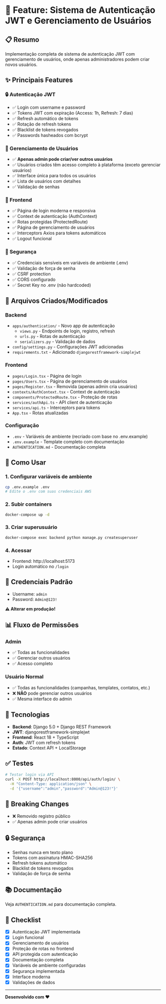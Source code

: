 # 🔐 Feature: Sistema de Autenticação JWT e Gerenciamento de Usuários

## 📋 Resumo

Implementação completa de sistema de autenticação JWT com gerenciamento de usuários, onde apenas administradores podem criar novos usuários.

## ✨ Principais Features

### 🔒 Autenticação JWT
- ✅ Login com username e password
- ✅ Tokens JWT com expiração (Access: 1h, Refresh: 7 dias)
- ✅ Refresh automático de tokens
- ✅ Rotação de refresh tokens
- ✅ Blacklist de tokens revogados
- ✅ Passwords hasheados com bcrypt

### 👥 Gerenciamento de Usuários
- ✅ **Apenas admin pode criar/ver outros usuários**
- ✅ Usuários criados têm acesso completo à plataforma (exceto gerenciar usuários)
- ✅ Interface única para todos os usuários
- ✅ Lista de usuários com detalhes
- ✅ Validação de senhas

### 🎨 Frontend
- ✅ Página de login moderna e responsiva
- ✅ Context de autenticação (AuthContext)
- ✅ Rotas protegidas (ProtectedRoute)
- ✅ Página de gerenciamento de usuários
- ✅ Interceptors Axios para tokens automáticos
- ✅ Logout funcional

### 🔐 Segurança
- ✅ Credenciais sensíveis em variáveis de ambiente (.env)
- ✅ Validação de força de senha
- ✅ CSRF protection
- ✅ CORS configurado
- ✅ Secret Key no .env (não hardcoded)

## 📁 Arquivos Criados/Modificados

### Backend
- `apps/authentication/` - Novo app de autenticação
  - `views.py` - Endpoints de login, registro, refresh
  - `urls.py` - Rotas de autenticação
  - `serializers.py` - Validação de dados
- `config/settings.py` - Configurações JWT adicionadas
- `requirements.txt` - Adicionado `djangorestframework-simplejwt`

### Frontend
- `pages/Login.tsx` - Página de login
- `pages/Users.tsx` - Página de gerenciamento de usuários
- `pages/Register.tsx` - Removida (apenas admin cria usuários)
- `contexts/AuthContext.tsx` - Context de autenticação
- `components/ProtectedRoute.tsx` - Proteção de rotas
- `services/authApi.ts` - API client de autenticação
- `services/api.ts` - Interceptors para tokens
- `App.tsx` - Rotas atualizadas

### Configuração
- `.env` - Variáveis de ambiente (recriado com base no .env.example)
- `.env.example` - Template completo com documentação
- `AUTHENTICATION.md` - Documentação completa

## 🚀 Como Usar

### 1. Configurar variáveis de ambiente
```bash
cp .env.example .env
# Edite o .env com suas credenciais AWS
```

### 2. Subir containers
```bash
docker-compose up -d
```

### 3. Criar superusuário
```bash
docker-compose exec backend python manage.py createsuperuser
```

### 4. Acessar
- Frontend: http://localhost:5173
- Login automático no `/login`

## 🔑 Credenciais Padrão
- Username: `admin`
- Password: `Admin@123!`

**⚠️ Alterar em produção!**

## 📊 Fluxo de Permissões

### Admin
- ✅ Todas as funcionalidades
- ✅ Gerenciar outros usuários
- ✅ Acesso completo

### Usuário Normal
- ✅ Todas as funcionalidades (campanhas, templates, contatos, etc.)
- ❌ **NÃO** pode gerenciar outros usuários
- ✅ Mesma interface do admin

## 🔧 Tecnologias

- **Backend**: Django 5.0 + Django REST Framework
- **JWT**: djangorestframework-simplejwt
- **Frontend**: React 18 + TypeScript
- **Auth**: JWT com refresh tokens
- **Estado**: Context API + LocalStorage

## ✅ Testes

```bash
# Testar login via API
curl -X POST http://localhost:8000/api/auth/login/ \
  -H "Content-Type: application/json" \
  -d '{"username":"admin","password":"Admin@123!"}'
```

## 📝 Breaking Changes
- ❌ Removido registro público
- ✅ Apenas admin pode criar usuários

## 🔒 Segurança
- Senhas nunca em texto plano
- Tokens com assinatura HMAC-SHA256
- Refresh tokens automático
- Blacklist de tokens revogados
- Validação de força de senha

## 📚 Documentação
Veja `AUTHENTICATION.md` para documentação completa.

## 🎯 Checklist

- [x] Autenticação JWT implementada
- [x] Login funcional
- [x] Gerenciamento de usuários
- [x] Proteção de rotas no frontend
- [x] API protegida com autenticação
- [x] Documentação completa
- [x] Variáveis de ambiente configuradas
- [x] Segurança implementada
- [x] Interface moderna
- [x] Validações de dados

---

**Desenvolvido com ❤️**

